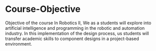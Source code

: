 # Course-Objective
Objective of the course
In Robotics II, We as a students will explore into artificial intelligence and programming in the robotic and automation industry. In this implementation of the design process, us students will transfer academic skills to component designs in a project-based environment.

